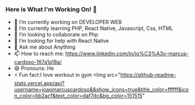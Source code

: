 ### Here is What I'm Working On! 👋
- 🔭 I’m currently working on DEVELOPER WEB
- 🌱 I’m currently learning PHP, React Native, Javascript, Css, HTML
- 👯 I’m looking to collaborate on Php
- 🤔 I’m looking for help with React Native
- 💬 Ask me about Anything
- 📫 How to reach me: https://www.linkedin.com/in/jo%C3%A3o-marcus-cardoso-167a1a18a/
- 😄 Pronouns: He
- ⚡ Fun fact:I love workout in gym
<Img src="https://github-readme-stats.vercel.app/api?username=joaomarcuscardoso&&show_icons=true&title_color=ffffff&icon_color=bb2acf&text_color=daf7dc&bg_color=151515"
